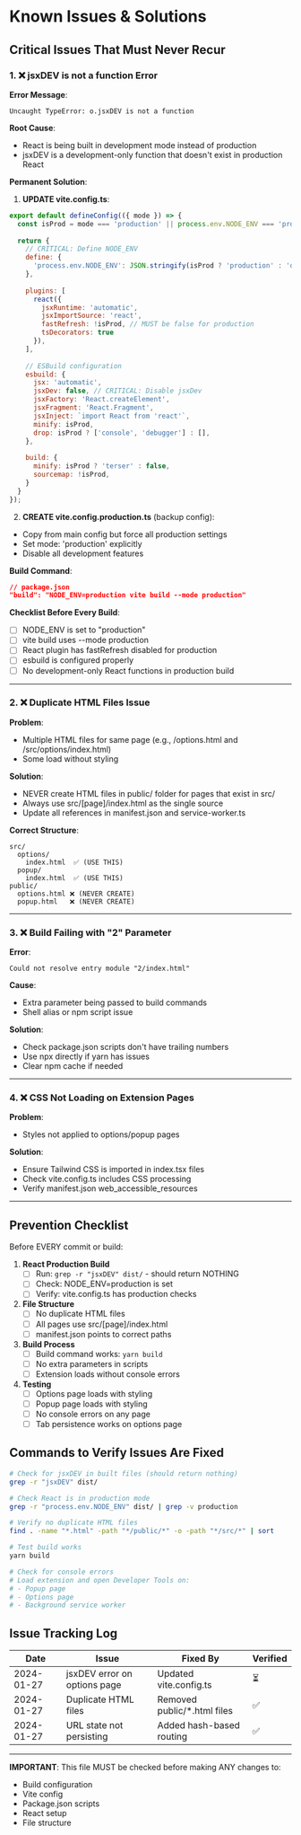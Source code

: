 # Known Issues & Solutions

## Critical Issues That Must Never Recur

### 1. ❌ **jsxDEV is not a function Error**

**Error Message**: 
```
Uncaught TypeError: o.jsxDEV is not a function
```

**Root Cause**: 
- React is being built in development mode instead of production
- jsxDEV is a development-only function that doesn't exist in production React

**Permanent Solution**:

1. **UPDATE vite.config.ts**:
```javascript
export default defineConfig(({ mode }) => {
  const isProd = mode === 'production' || process.env.NODE_ENV === 'production';
  
  return {
    // CRITICAL: Define NODE_ENV
    define: {
      'process.env.NODE_ENV': JSON.stringify(isProd ? 'production' : 'development'),
    },
    
    plugins: [
      react({
        jsxRuntime: 'automatic',
        jsxImportSource: 'react',
        fastRefresh: !isProd, // MUST be false for production
        tsDecorators: true
      }),
    ],
    
    // ESBuild configuration
    esbuild: {
      jsx: 'automatic',
      jsxDev: false, // CRITICAL: Disable jsxDev
      jsxFactory: 'React.createElement',
      jsxFragment: 'React.Fragment',
      jsxInject: `import React from 'react'`,
      minify: isProd,
      drop: isProd ? ['console', 'debugger'] : [],
    },
    
    build: {
      minify: isProd ? 'terser' : false,
      sourcemap: !isProd,
    }
  }
});
```

2. **CREATE vite.config.production.ts** (backup config):
- Copy from main config but force all production settings
- Set mode: 'production' explicitly
- Disable all development features

**Build Command**:
```json
// package.json
"build": "NODE_ENV=production vite build --mode production"
```

**Checklist Before Every Build**:
- [ ] NODE_ENV is set to "production"
- [ ] vite build uses --mode production
- [ ] React plugin has fastRefresh disabled for production
- [ ] esbuild is configured properly
- [ ] No development-only React functions in production build

---

### 2. ❌ **Duplicate HTML Files Issue**

**Problem**: 
- Multiple HTML files for same page (e.g., /options.html and /src/options/index.html)
- Some load without styling

**Solution**:
- NEVER create HTML files in public/ folder for pages that exist in src/
- Always use src/[page]/index.html as the single source
- Update all references in manifest.json and service-worker.ts

**Correct Structure**:
```
src/
  options/
    index.html  ✅ (USE THIS)
  popup/
    index.html  ✅ (USE THIS)
public/
  options.html ❌ (NEVER CREATE)
  popup.html   ❌ (NEVER CREATE)
```

---

### 3. ❌ **Build Failing with "2" Parameter**

**Error**: 
```
Could not resolve entry module "2/index.html"
```

**Cause**: 
- Extra parameter being passed to build commands
- Shell alias or npm script issue

**Solution**:
- Check package.json scripts don't have trailing numbers
- Use npx directly if yarn has issues
- Clear npm cache if needed

---

### 4. ❌ **CSS Not Loading on Extension Pages**

**Problem**: 
- Styles not applied to options/popup pages

**Solution**:
- Ensure Tailwind CSS is imported in index.tsx files
- Check vite.config.ts includes CSS processing
- Verify manifest.json web_accessible_resources

---

## Prevention Checklist

Before EVERY commit or build:

1. **React Production Build**
   - [ ] Run: `grep -r "jsxDEV" dist/` - should return NOTHING
   - [ ] Check: NODE_ENV=production is set
   - [ ] Verify: vite.config.ts has production checks

2. **File Structure**
   - [ ] No duplicate HTML files
   - [ ] All pages use src/[page]/index.html
   - [ ] manifest.json points to correct paths

3. **Build Process**
   - [ ] Build command works: `yarn build`
   - [ ] No extra parameters in scripts
   - [ ] Extension loads without console errors

4. **Testing**
   - [ ] Options page loads with styling
   - [ ] Popup page loads with styling
   - [ ] No console errors on any page
   - [ ] Tab persistence works on options page

## Commands to Verify Issues Are Fixed

```bash
# Check for jsxDEV in built files (should return nothing)
grep -r "jsxDEV" dist/

# Check React is in production mode
grep -r "process.env.NODE_ENV" dist/ | grep -v production

# Verify no duplicate HTML files
find . -name "*.html" -path "*/public/*" -o -path "*/src/*" | sort

# Test build works
yarn build

# Check for console errors
# Load extension and open Developer Tools on:
# - Popup page
# - Options page
# - Background service worker
```

## Issue Tracking Log

| Date | Issue | Fixed By | Verified |
|------|-------|----------|----------|
| 2024-01-27 | jsxDEV error on options page | Updated vite.config.ts | ⏳ |
| 2024-01-27 | Duplicate HTML files | Removed public/*.html files | ✅ |
| 2024-01-27 | URL state not persisting | Added hash-based routing | ✅ |

---

**IMPORTANT**: This file MUST be checked before making ANY changes to:
- Build configuration
- Vite config
- Package.json scripts
- React setup
- File structure
